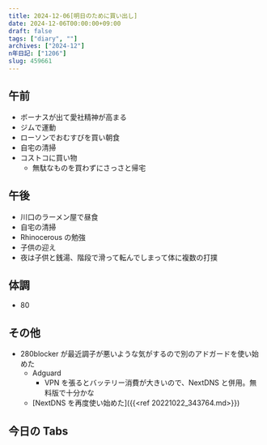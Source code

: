 ```yaml
---
title: 2024-12-06[明日のために買い出し]
date: 2024-12-06T00:00:00+09:00
draft: false
tags: ["diary", ""]
archives: ["2024-12"]
n年日記: ["1206"]
slug: 459661
---
```


## 午前

- ボーナスが出て愛社精神が高まる
- ジムで運動
- ローソンでおむすびを買い朝食
- 自宅の清掃
- コストコに買い物
  - 無駄なものを買わずにさっさと帰宅

## 午後

- 川口のラーメン屋で昼食
- 自宅の清掃
- Rhinocerous の勉強
- 子供の迎え
- 夜は子供と銭湯、階段で滑って転んでしまって体に複数の打撲

## 体調

- 80

## その他

- 280blocker が最近調子が悪いような気がするので別のアドガードを使い始めた
  - Adguard
    - VPN を張るとバッテリー消費が大きいので、NextDNS と併用。無料版で十分かな
  - [NextDNS を再度使い始めた]({{<ref 20221022_343764.md>}})

## 今日の Tabs
